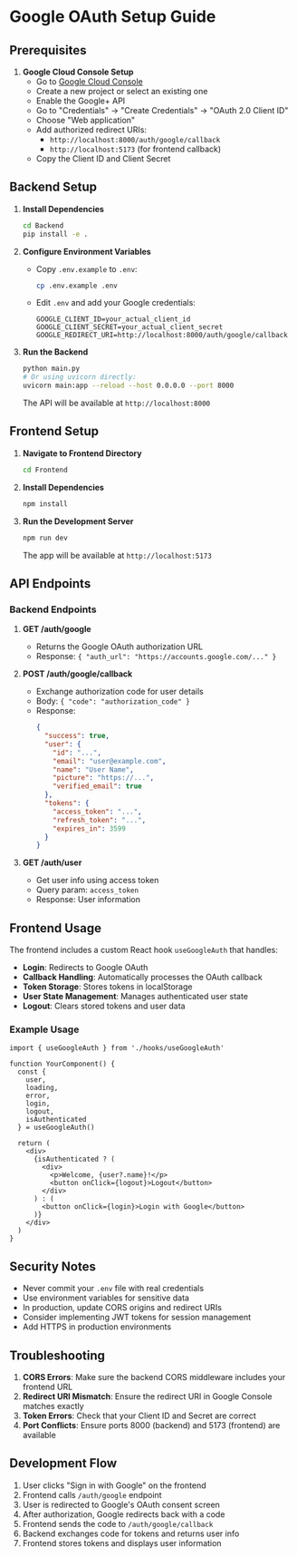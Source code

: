 # Google OAuth Setup Guide

## Prerequisites

1. **Google Cloud Console Setup**
   - Go to [Google Cloud Console](https://console.cloud.google.com/)
   - Create a new project or select an existing one
   - Enable the Google+ API
   - Go to "Credentials" → "Create Credentials" → "OAuth 2.0 Client ID"
   - Choose "Web application"
   - Add authorized redirect URIs:
     - `http://localhost:8000/auth/google/callback`
     - `http://localhost:5173` (for frontend callback)
   - Copy the Client ID and Client Secret

## Backend Setup

1. **Install Dependencies**
   ```bash
   cd Backend
   pip install -e .
   ```

2. **Configure Environment Variables**
   - Copy `.env.example` to `.env`:
     ```bash
     cp .env.example .env
     ```
   - Edit `.env` and add your Google credentials:
     ```
     GOOGLE_CLIENT_ID=your_actual_client_id
     GOOGLE_CLIENT_SECRET=your_actual_client_secret
     GOOGLE_REDIRECT_URI=http://localhost:8000/auth/google/callback
     ```

3. **Run the Backend**
   ```bash
   python main.py
   # Or using uvicorn directly:
   uvicorn main:app --reload --host 0.0.0.0 --port 8000
   ```

   The API will be available at `http://localhost:8000`

## Frontend Setup

1. **Navigate to Frontend Directory**
   ```bash
   cd Frontend
   ```

2. **Install Dependencies**
   ```bash
   npm install
   ```

3. **Run the Development Server**
   ```bash
   npm run dev
   ```

   The app will be available at `http://localhost:5173`

## API Endpoints

### Backend Endpoints

1. **GET /auth/google**
   - Returns the Google OAuth authorization URL
   - Response: `{ "auth_url": "https://accounts.google.com/..." }`

2. **POST /auth/google/callback**
   - Exchange authorization code for user details
   - Body: `{ "code": "authorization_code" }`
   - Response:
     ```json
     {
       "success": true,
       "user": {
         "id": "...",
         "email": "user@example.com",
         "name": "User Name",
         "picture": "https://...",
         "verified_email": true
       },
       "tokens": {
         "access_token": "...",
         "refresh_token": "...",
         "expires_in": 3599
       }
     }
     ```

3. **GET /auth/user**
   - Get user info using access token
   - Query param: `access_token`
   - Response: User information

## Frontend Usage

The frontend includes a custom React hook `useGoogleAuth` that handles:

- **Login**: Redirects to Google OAuth
- **Callback Handling**: Automatically processes the OAuth callback
- **Token Storage**: Stores tokens in localStorage
- **User State Management**: Manages authenticated user state
- **Logout**: Clears stored tokens and user data

### Example Usage

```tsx
import { useGoogleAuth } from './hooks/useGoogleAuth'

function YourComponent() {
  const { 
    user, 
    loading, 
    error, 
    login, 
    logout, 
    isAuthenticated 
  } = useGoogleAuth()

  return (
    <div>
      {isAuthenticated ? (
        <div>
          <p>Welcome, {user?.name}!</p>
          <button onClick={logout}>Logout</button>
        </div>
      ) : (
        <button onClick={login}>Login with Google</button>
      )}
    </div>
  )
}
```

## Security Notes

- Never commit your `.env` file with real credentials
- Use environment variables for sensitive data
- In production, update CORS origins and redirect URIs
- Consider implementing JWT tokens for session management
- Add HTTPS in production environments

## Troubleshooting

1. **CORS Errors**: Make sure the backend CORS middleware includes your frontend URL
2. **Redirect URI Mismatch**: Ensure the redirect URI in Google Console matches exactly
3. **Token Errors**: Check that your Client ID and Secret are correct
4. **Port Conflicts**: Ensure ports 8000 (backend) and 5173 (frontend) are available

## Development Flow

1. User clicks "Sign in with Google" on the frontend
2. Frontend calls `/auth/google` endpoint
3. User is redirected to Google's OAuth consent screen
4. After authorization, Google redirects back with a code
5. Frontend sends the code to `/auth/google/callback`
6. Backend exchanges code for tokens and returns user info
7. Frontend stores tokens and displays user information
